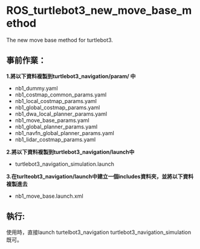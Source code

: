 # ROS_turtlebot3_new_move_base_method
The new move base method for turtlebot3. 

## 事前作業：  
**1.將以下資料複製到turtlebot3_navigation/param/ 中**
  * nb1_dummy.yaml
  * nb1_costmap_common_params.yaml
  * nb1_local_costmap_params.yaml
  * nb1_global_costmap_params.yaml
  * nb1_dwa_local_planner_params.yaml
  * nb1_move_base_params.yaml
  * nb1_global_planner_params.yaml
  * nb1_navfn_global_planner_params.yaml
  * nb1_lidar_costmap_params.yaml
  
**2.將以下資料複製到turtlebot3_navigation/launch中**
  * turtlebot3_navigation_simulation.launch
  
**3.在turlteobt3_navigation/launch中建立一個includes資料夾，並將以下資料複製進去**
  * nb1_move_base.launch.xml
  
## 執行:  
使用時，直接launch turtelbot3_navigation turtlebot3_navigation_simulation 既可。
